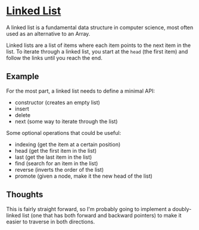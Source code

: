 # [Linked List](https://en.wikipedia.org/wiki/Linked_list)

A linked list is a fundamental data structure in computer science, most often used as an
alternative to an Array.

Linked lists are a list of items where each item points to the next item in the list.
To iterate through a linked list, you start at the `head` (the first item) and follow
the links until you reach the end.

## Example

For the most part, a linked list needs to define a minimal API:

- constructor (creates an empty list)
- insert
- delete
- next (some way to iterate through the list)

Some optional operations that could be useful:

- indexing (get the item at a certain position)
- head (get the first item in the list)
- last (get the last item in the list)
- find (search for an item in the list)
- reverse (inverts the order of the list)
- promote (given a node, make it the new head of the list)

## Thoughts

This is fairly straight forward, so I'm probably going to implement a doubly-
linked list (one that has both forward and backward pointers) to make it easier
to traverse in both directions.
